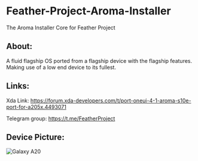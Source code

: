 # Feather-Project-Aroma-Installer

The Aroma Installer Core for Feather Project

## About:

A fluid flagship OS ported from a flagship device with the flagship features. Making use of a low end device to its fullest.

## Links:

Xda Link: https://forum.xda-developers.com/t/port-oneui-4-1-aroma-s10e-port-for-a205x.4493071

Telegram group: https://t.me/FeatherProject

## Device Picture:

![Galaxy A20](https://fdn2.gsmarena.com/vv/bigpic/samsung-galaxy-a20e.jpg "Galaxy A20e")
